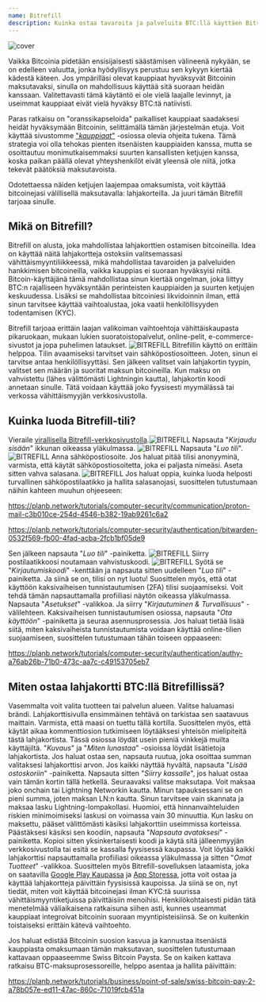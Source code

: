 ```yaml
---
name: Bitrefill
description: Kuinka ostaa tavaroita ja palveluita BTC:llä käyttäen Bitrefilliä?
---
```

![cover](assets/cover.webp)

Vaikka Bitcoinia pidetään ensisijaisesti säästämisen välineenä nykyään, se on edelleen valuutta, jonka hyödyllisyys perustuu sen kykyyn kiertää kädestä käteen. Jos ympärilläsi olevat kauppiaat hyväksyvät Bitcoinin maksutavaksi, sinulla on mahdollisuus käyttää sitä suoraan heidän kanssaan. Valitettavasti tämä käytäntö ei ole vielä laajalle levinnyt, ja useimmat kauppiaat eivät vielä hyväksy BTC:tä natiivisti.

Paras ratkaisu on "oranssikapseloida" paikalliset kauppiaat saadaksesi heidät hyväksymään Bitcoinin, selittämällä tämän järjestelmän etuja. Voit käyttää sivustomme ["*kauppiaat*"](https://planb.network/tutorials/merchant) -osiossa olevia ohjeita tukena. Tämä strategia voi olla tehokas pienten itsenäisten kauppiaiden kanssa, mutta se osoittautuu monimutkaisemmaksi suurten kansallisten ketjujen kanssa, koska paikan päällä olevat yhteyshenkilöt eivät yleensä ole niitä, jotka tekevät päätöksiä maksutavoista.

Odotettaessa näiden ketjujen laajempaa omaksumista, voit käyttää bitcoinejasi välillisellä maksutavalla: lahjakorteilla. Ja juuri tämän Bitrefill tarjoaa sinulle.

## Mikä on Bitrefill?

Bitrefill on alusta, joka mahdollistaa lahjakorttien ostamisen bitcoineilla. Idea on käyttää näitä lahjakortteja ostoksiin valitsemassasi vähittäismyyntiliikkeessä, mikä mahdollistaa tavaroiden ja palveluiden hankkimisen bitcoineilla, vaikka kauppias ei suoraan hyväksyisi niitä. Bitcoin-käyttäjänä tämä mahdollistaa sinun kiertää ongelman, joka liittyy BTC:n rajalliseen hyväksyntään perinteisten kauppiaiden ja suurten ketjujen keskuudessa. Lisäksi se mahdollistaa bitcoiniesi likvidoinnin ilman, että sinun tarvitsee käyttää vaihtoalustaa, joka vaatii henkilöllisyyden todentamisen (KYC).

Bitrefill tarjoaa erittäin laajan valikoiman vaihtoehtoja vähittäiskaupasta pikaruokaan, mukaan lukien suoratoistopalvelut, online-pelit, e-commerce-sivustot ja jopa puhelimen lataukset.
![BITREFILL](assets/notext/01.webp)
Bitrefillin käyttö on erittäin helppoa. Tilin avaamiseksi tarvitset vain sähköpostiosoitteen. Joten, sinun ei tarvitse antaa henkilöllisyyttäsi. Sen jälkeen valitset vain lahjakortin tyypin, valitset sen määrän ja suoritat maksun bitcoineilla. Kun maksu on vahvistettu (lähes välittömästi Lightningin kautta), lahjakortin koodi annetaan sinulle. Tätä voidaan käyttää joko fyysisesti myymälässä tai verkossa vähittäismyyjän verkkosivustolla.

## Kuinka luoda Bitrefill-tili?
Vieraile [virallisella Bitrefill-verkkosivustolla](https://www.bitrefill.com).![BITREFILL](assets/notext/02.webp)
Napsauta "*Kirjaudu sisään*" ikkunan oikeassa yläkulmassa.
![BITREFILL](assets/notext/03.webp)
Napsauta "*Luo tili*".
![BITREFILL](assets/notext/04.webp)
Anna sähköpostiosoite. Jos haluat pitää tilisi anonyyminä, varmista, että käytät sähköpostiosoitetta, joka ei paljasta nimeäsi. Aseta sitten vahva salasana.
![BITREFILL](assets/notext/05.webp)
Jos haluat oppia, kuinka luoda helposti turvallinen sähköpostilaatikko ja hallita salasanojasi, suosittelen tutustumaan näihin kahteen muuhun ohjeeseen:

https://planb.network/tutorials/computer-security/communication/proton-mail-c3b010ce-254d-4546-b382-19ab9261c6a2

https://planb.network/tutorials/computer-security/authentication/bitwarden-0532f569-fb00-4fad-acba-2fcb1bf05de9

Sen jälkeen napsauta "*Luo tili*" -painiketta.
![BITREFILL](assets/notext/06.webp)
Siirry postilaatikkoosi noutamaan vahvistuskoodi.
![BITREFILL](assets/notext/07.webp)
Syötä se "*Kirjautumiskoodi*" -kenttään ja napsauta sitten uudelleen "*Luo tili*" -painiketta.
Ja siinä se on, tilisi on nyt luotu!
Suosittelen myös, että otat käyttöön kaksivaiheisen tunnistautumisen (2FA) tilisi suojaamiseksi. Voit tehdä tämän napsauttamalla profiiliasi näytön oikeassa yläkulmassa.
Napsauta "*Asetukset*" -valikkoa.
Ja siirry "*Kirjautuminen & Turvallisuus*" -välilehteen.
Kaksivaiheisen tunnistautumisen osiossa, napsauta "*Ota käyttöön*" -painiketta ja seuraa asennusprosessia.
Jos haluat tietää lisää siitä, miten kaksivaiheista tunnistautumista voidaan käyttää online-tilien suojaamiseen, suosittelen tutustumaan tähän toiseen oppaaseen:

https://planb.network/tutorials/computer-security/authentication/authy-a76ab26b-71b0-473c-aa7c-c49153705eb7

## Miten ostaa lahjakortti BTC:llä Bitrefillissä?

Vasemmalta voit valita tuotteen tai palvelun alueen.
Valitse haluamasi brändi.
Lahjakorttisivulla ensimmäinen tehtävä on tarkistaa sen saatavuus maittain. Varmista, että maasi on tuettu tällä kortilla.
Suosittelen myös, että käytät aikaa kommenttiosion tutkimiseen löytääksesi yhteisön mielipiteitä tästä lahjakortista.
Tässä osiossa löydät usein pieniä vinkkejä muilta käyttäjiltä.
"*Kuvaus*" ja "*Miten lunastaa*" -osioissa löydät lisätietoja lahjakortista.
Jos haluat ostaa sen, napsauta ruutua, joka osoittaa summan valitaksesi lahjakorttisi arvon.
Jos kaikki näyttää hyvältä, napsauta "*Lisää ostoskoriin*" -painiketta.
Napsauta sitten "*Siirry kassalle*", jos haluat ostaa vain tämän kortin tällä hetkellä.
Seuraavaksi valitse maksutapa. Voit maksaa joko onchain tai Lightning Networkin kautta. Minun tapauksessani se on pieni summa, joten maksan LN:n kautta.
Sinun tarvitsee vain skannata ja maksaa lasku Lightning-lompakollasi. Huomioi, että hinnanvaihteluiden riskien minimoimiseksi laskusi on voimassa vain 30 minuuttia.
Kun lasku on maksettu, pääset välittömästi käsiksi lahjakorttiin useimmissa korteissa.
Päästäksesi käsiksi sen koodiin, napsauta "*Napsauta avataksesi*" -painiketta.
Kopioi sitten yksinkertaisesti koodi ja käytä sitä jälleenmyyjän verkkosivustolla tai esitä se kassalla fyysisessä kaupassa.
Voit löytää kaikki lahjakorttisi napsauttamalla profiiliasi oikeassa yläkulmassa ja sitten "*Omat Tuotteet*" -valikkoa.
Suosittelen myös Bitrefill-sovelluksen lataamista, joka on saatavilla [Google Play Kaupassa](https://play.google.com/store/apps/details?id=com.bitrefill.app) ja [App Storessa](https://apps.apple.com/in/app/bitrefill/id1378102623), jotta voit ostaa ja käyttää lahjakortteja päivittäin fyysisissä kaupoissa.
Ja siinä se on, nyt tiedät, miten voit käyttää bitcoinejasi ilman KYC:tä suurissa vähittäismyyntiketjuissa päivittäisiin menoihisi. Henkilökohtaisesti pidän tätä menetelmää väliaikaisena ratkaisuna siihen asti, kunnes useammat kauppiaat integroivat bitcoinin suoraan myyntipisteisiinsä. Se on kuitenkin toistaiseksi erittäin kätevä vaihtoehto.

Jos haluat edistää Bitcoinin suosion kasvua ja kannustaa itsenäistä kauppiasta omaksumaan tämän maksutavan, suosittelen tutustumaan kattavaan oppaaseemme Swiss Bitcoin Paysta. Se on kaiken kattava ratkaisu BTC-maksuprosessoreille, helppo asentaa ja hallita päivittäin:

https://planb.network/tutorials/business/point-of-sale/swiss-bitcoin-pay-2-a78b057e-ed11-47ac-860c-71019fcb451a
